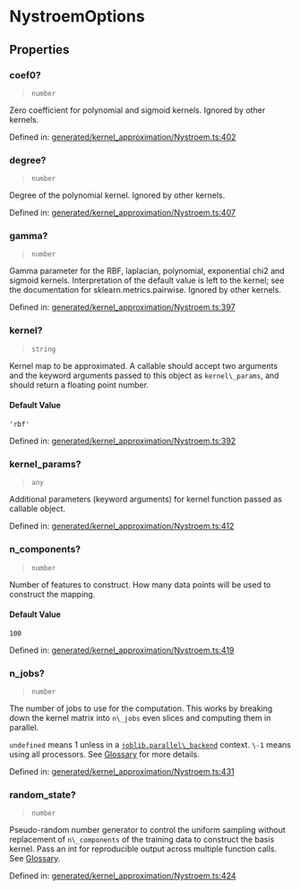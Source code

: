 # NystroemOptions

## Properties

### coef0?

> `number`

Zero coefficient for polynomial and sigmoid kernels. Ignored by other kernels.

Defined in:  [generated/kernel\_approximation/Nystroem.ts:402](https://github.com/transitive-bullshit/scikit-learn-ts/blob/b59c1ff/packages/sklearn/src/generated/kernel_approximation/Nystroem.ts#L402)

### degree?

> `number`

Degree of the polynomial kernel. Ignored by other kernels.

Defined in:  [generated/kernel\_approximation/Nystroem.ts:407](https://github.com/transitive-bullshit/scikit-learn-ts/blob/b59c1ff/packages/sklearn/src/generated/kernel_approximation/Nystroem.ts#L407)

### gamma?

> `number`

Gamma parameter for the RBF, laplacian, polynomial, exponential chi2 and sigmoid kernels. Interpretation of the default value is left to the kernel; see the documentation for sklearn.metrics.pairwise. Ignored by other kernels.

Defined in:  [generated/kernel\_approximation/Nystroem.ts:397](https://github.com/transitive-bullshit/scikit-learn-ts/blob/b59c1ff/packages/sklearn/src/generated/kernel_approximation/Nystroem.ts#L397)

### kernel?

> `string`

Kernel map to be approximated. A callable should accept two arguments and the keyword arguments passed to this object as `kernel\_params`, and should return a floating point number.

#### Default Value

`'rbf'`

Defined in:  [generated/kernel\_approximation/Nystroem.ts:392](https://github.com/transitive-bullshit/scikit-learn-ts/blob/b59c1ff/packages/sklearn/src/generated/kernel_approximation/Nystroem.ts#L392)

### kernel\_params?

> `any`

Additional parameters (keyword arguments) for kernel function passed as callable object.

Defined in:  [generated/kernel\_approximation/Nystroem.ts:412](https://github.com/transitive-bullshit/scikit-learn-ts/blob/b59c1ff/packages/sklearn/src/generated/kernel_approximation/Nystroem.ts#L412)

### n\_components?

> `number`

Number of features to construct. How many data points will be used to construct the mapping.

#### Default Value

`100`

Defined in:  [generated/kernel\_approximation/Nystroem.ts:419](https://github.com/transitive-bullshit/scikit-learn-ts/blob/b59c1ff/packages/sklearn/src/generated/kernel_approximation/Nystroem.ts#L419)

### n\_jobs?

> `number`

The number of jobs to use for the computation. This works by breaking down the kernel matrix into `n\_jobs` even slices and computing them in parallel.

`undefined` means 1 unless in a [`joblib.parallel\_backend`](https://joblib.readthedocs.io/en/latest/parallel.html#joblib.parallel_backend "(in joblib v1.3.0.dev0)") context. `\-1` means using all processors. See [Glossary](../../glossary.html#term-n_jobs) for more details.

Defined in:  [generated/kernel\_approximation/Nystroem.ts:431](https://github.com/transitive-bullshit/scikit-learn-ts/blob/b59c1ff/packages/sklearn/src/generated/kernel_approximation/Nystroem.ts#L431)

### random\_state?

> `number`

Pseudo-random number generator to control the uniform sampling without replacement of `n\_components` of the training data to construct the basis kernel. Pass an int for reproducible output across multiple function calls. See [Glossary](../../glossary.html#term-random_state).

Defined in:  [generated/kernel\_approximation/Nystroem.ts:424](https://github.com/transitive-bullshit/scikit-learn-ts/blob/b59c1ff/packages/sklearn/src/generated/kernel_approximation/Nystroem.ts#L424)
